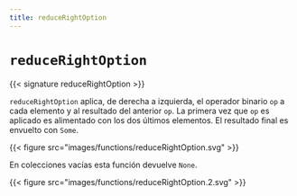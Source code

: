 ```yaml
---
title: reduceRightOption
---
```


# `reduceRightOption`

{{< signature reduceRightOption >}}

`reduceRightOption` aplica, de derecha a izquierda, el operador binario `op` a cada elemento y al resultado del anterior `op`.
La primera vez que `op` es aplicado es alimentado con los dos últimos elementos.
El resultado final es envuelto con `Some`.

{{< figure src="images/functions/reduceRightOption.svg" >}}

En colecciones vacías esta función devuelve `None`.

{{< figure src="images/functions/reduceRightOption.2.svg" >}}
